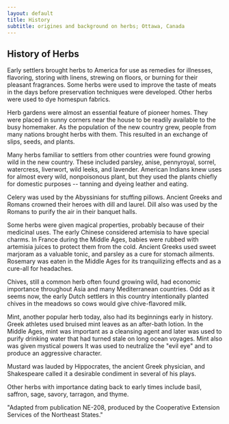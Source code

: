 ```yaml
---
layout: default
title: History
subtitle: origines and background on herbs; Ottawa, Canada
---
```



## History of Herbs

Early settlers brought herbs to America for use as remedies for illnesses, flavoring, storing with linens, strewing on floors, or burning for their pleasant fragrances. Some herbs were used to improve the taste of meats in the days before preservation techniques were developed. Other herbs were used to dye homespun fabrics.

Herb gardens were almost an essential feature of pioneer homes. They were placed in sunny corners near the house to be readily available to the busy homemaker. As the population of the new country grew, people from many nations brought herbs with them. This resulted in an exchange of slips, seeds, and plants.

Many herbs familiar to settlers from other countries were found growing wild in the new country. These included parsley, anise, pennyroyal, sorrel, watercress, liverwort, wild leeks, and lavender. American Indians knew uses for almost every wild, nonpoisonous plant, but they used the plants chiefly for domestic purposes -- tanning and dyeing leather and eating.

Celery was used by the Abyssinians for stuffing pillows. Ancient Greeks and Romans crowned their heroes with dill and laurel. Dill also was used by the Romans to purify the air in their banquet halls.

Some herbs were given magical properties, probably because of their medicinal uses. The early Chinese considered artemisia to have special charms. In France during the Middle Ages, babies were rubbed with artemisia juices to protect them from the cold. Ancient Greeks used sweet marjoram as a valuable tonic, and parsley as a cure for stomach ailments. Rosemary was eaten in the Middle Ages for its tranquilizing effects and as a cure-all for headaches.

Chives, still a common herb often found growing wild, had economic importance throughout Asia and many Mediterranean countries. Odd as it seems now, the early Dutch settlers in this country intentionally planted chives in the meadows so cows would give chive-flavored milk.

Mint, another popular herb today, also had its beginnings early in history. Greek athletes used bruised mint leaves as an after-bath lotion. In the Middle Ages, mint was important as a cleansing agent and later was used to purify drinking water that had turned stale on long ocean voyages. Mint also was given mystical powers It was used to neutralize the "evil eye" and to produce an aggressive character.

Mustard was lauded by Hippocrates, the ancient Greek physician, and Shakespeare called it a desirable condiment in several of his plays.

Other herbs with importance dating back to early times include basil, saffron, sage, savory, tarragon, and thyme.

"Adapted from publication NE-208, produced by the Cooperative Extension Services of the Northeast States."